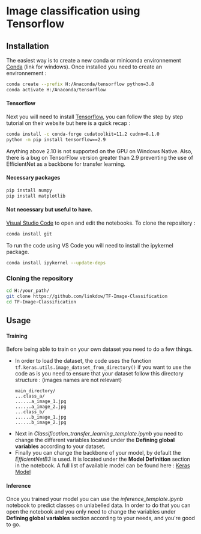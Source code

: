 ﻿# Image classification using Tensorflow
## Installation
The easiest way is to create a new conda or miniconda environnement [Conda] (link for windows).
Once installed you need to create an environnement :
```bash
conda create --prefix H:/Anaconda/tensorflow python=3.8
conda activate H:/Anaconda/tensorflow
```
####  Tensorflow
Next you will need to install [Tensorflow], you can follow the step by step tutorial on their website but here is a quick recap :
```bash
conda install -c conda-forge cudatoolkit=11.2 cudnn=8.1.0
python -m pip install tensorflow==2.9
```
Anything above 2.10 is not supported on the GPU on Windows Native. Also, there is a bug on TensorFlow version greater than 2.9 preventing the use of EfficientNet as a backbone for transfer learning.
#### Necessary packages
```bash
pip install numpy
pip install matplotlib
```
####  Not necessary but useful to have.
[Visual Studio Code] to open and edit the notebooks.
To clone the repository :
```bash
conda install git
```
To run the code using VS Code you will need to install the ipykernel package.
```bash
conda install ipykernel --update-deps
```
### Cloning the repository
```bash
cd H:/your_path/
git clone https://github.com/linkdow/TF-Image-Classification
cd TF-Image-Classification
```
## Usage
#### Training
Before being able to train on your own dataset you need to do a few things.
- In order to load the dataset, the code uses the function ```tf.keras.utils.image_dataset_from_directory()``` if you want to use the code as is you need to ensure that your dataset follow this directory structure : (images names are not relevant)
	```
	main_directory/
	...class_a/
	......a_image_1.jpg
	......a_image_2.jpg
	...class_b/
	......b_image_1.jpg
	......b_image_2.jpg
	```
- Next in *Classification_transfer_learning_template.ipynb* you need to change the different variables located under the **Defining global variables** according to your dataset.
- Finally you can change the backbone of your model, by default the *EfficientNetB3* is used. It is located under the **Model Definition** section in the notebook.
A full list of available model can be found here : [Keras Model]

#### Inference
Once you trained your model you can use the *inference_template.ipynb*  notebook to predict classes on unlabelled data.
In order to do that you can open the notebook and you only need to change the variables under **Defining global variables** section according to your needs, and you're good to go.

[Conda]: https://conda.io/projects/conda/en/latest/user-guide/install/windows.html#installing-on-windows
[Tensorflow]: https://www.tensorflow.org/install/pip#windows-native
[Visual Studio Code]: https://code.visualstudio.com/
[Keras Model]: https://keras.io/api/applications/
